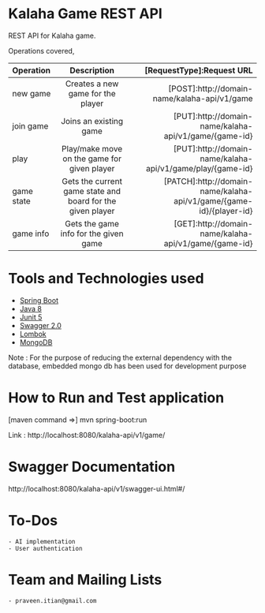  # Kalaha Game REST API
REST API for Kalaha game.

Operations covered,

| Operation       | Description    | [RequestType]:Request URL |
| :------------- | :----------: | -----------: |
| new game | Creates a new game for the player  |[POST]:http://domain-name/kalaha-api/v1/game    |
| join game   | Joins an existing game |[PUT]:http://domain-name/kalaha-api/v1/game/{game-id} |
| play   | Play/make move on the game for given player |[PUT]:http://domain-name/kalaha-api/v1/game/play/{game-id} |
| game state   | Gets the current game state and board for the given player|[PATCH]:http://domain-name/kalaha-api/v1/game/{game-id}/{player-id} |
| game info   | Gets the game info for the given game|[GET]:http://domain-name/kalaha-api/v1/game/{game-id}|

# Tools and Technologies used
  * [Spring Boot](https://spring.io/blog/2019/10/16/spring-boot-2-2-0)
  * [Java 8](https://docs.oracle.com/javase/8/docs/)
  * [Junit 5](https://junit.org/junit5/docs/current/user-guide/)
  * [Swagger 2.0](https://swagger.io/docs/specification/2-0/basic-structure/)
  * [Lombok](https://projectlombok.org/)
  * [MongoDB](https://www.mongodb.com/)

Note : For the purpose of reducing the external dependency with the database, embedded mongo db has been used for development purpose
  
# How to Run and Test application
   [maven command =>] mvn spring-boot:run
   
   Link : http://localhost:8080/kalaha-api/v1/game/
	
# Swagger Documentation 
  http://localhost:8080/kalaha-api/v1/swagger-ui.html#/

# To-Dos
    - AI implementation
    - User authentication
# Team and Mailing Lists
    - praveen.itian@gmail.com

